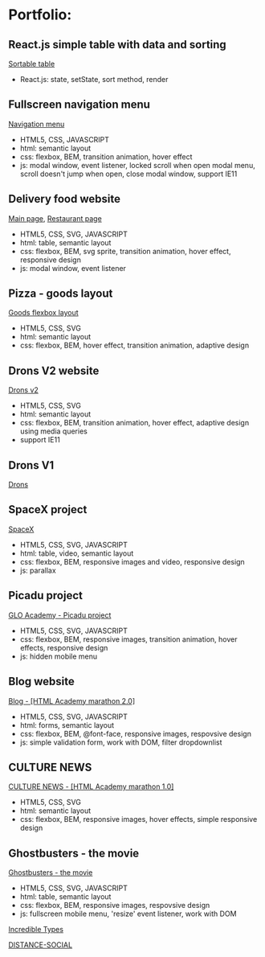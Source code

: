 # Portfolio:

## React.js simple table with data and sorting
[Sortable table](https://zion86.github.io/React.js-solutions/Sorting-data/)
- React.js: state, setState, sort method, render

## Fullscreen navigation menu
[Navigation menu](https://zion86.github.io/JavaScript-solutions/Menu-navigation/fullscreen-navigation-menu/index.html)
- HTML5, CSS, JAVASCRIPT
- html: semantic layout
- css: flexbox, BEM, transition animation, hover effect
- js: modal window, event listener, locked scroll when open modal menu, scroll doesn't jump when open, close modal window, support IE11

## Delivery food website
[Main page](https://zion86.github.io/GLO-ACADEMY-workshops/delivery-food/index.html), 
[Restaurant page](https://zion86.github.io/GLO-ACADEMY-workshops/delivery-food/restaurant.html)
- HTML5, CSS, SVG, JAVASCRIPT
- html: table, semantic layout
- css: flexbox, BEM, svg sprite, transition animation, hover effect, responsive design
- js: modal window, event listener

## Pizza - goods layout
[Goods flexbox layout](https://zion86.github.io/HTML-CSS-page-layout/adaptive-cards-layout/index.html)
- HTML5, CSS, SVG
- html: semantic layout
- css: flexbox, BEM, hover effect, transition animation, adaptive design

## Drons V2 website
[Drons v2](https://zion86.github.io/portfolio/drons-v2/index.html)
- HTML5, CSS, SVG
- html: semantic layout
- css: flexbox, BEM, transition animation, hover effect, adaptive design using media queries
- support IE11

## Drons V1
[Drons](https://zion86.github.io/portfolio/drons/index.html)

## SpaceX project
[SpaceX](https://zion86.github.io/portfolio/Spacex/index.html)
- HTML5, CSS, SVG, JAVASCRIPT
- html: table, video, semantic layout
- css: flexbox, BEM, responsive images and video, responsive design
- js: parallax

## Picadu project
[GLO Academy - Picadu project](https://zion86.github.io/GLO-ACADEMY-workshops/picadu/index.html)
- HTML5, CSS, SVG, JAVASCRIPT
- css: flexbox, BEM, responsive images, transition animation, hover effects, responsive design
- js: hidden mobile menu

## Blog website
[Blog - [HTML Academy marathon 2.0]](https://zion86.github.io/portfolio/Blog/index.html)
- HTML5, CSS, SVG, JAVASCRIPT
- html: forms, semantic layout
- css: flexbox, BEM, @font-face, responsive images, respovsive design
- js: simple validation form, work with DOM, filter dropdownlist

## CULTURE NEWS
[CULTURE NEWS - [HTML Academy marathon 1.0]](https://zion86.github.io/portfolio/Culture-news/dist/index.html)
- HTML5, CSS, SVG
- html: semantic layout
- css: flexbox, BEM, responsive images, hover effects, simple responsive design

## Ghostbusters - the movie
[Ghostbusters - the movie](https://zion86.github.io/portfolio/Ghoustbusters%20-%20The%20Movie/index.html)
- HTML5, CSS, SVG, JAVASCRIPT
- html: table, semantic layout
- css: flexbox, BEM, responsive images, respovsive design
- js: fullscreen mobile menu, 'resize' event listener, work with DOM 

[Incredible Types](https://zion86.github.io/Social-Hackers-Academy-Coding-School/Module-1-HTML-CSS/week_3_my_remake/index.html#)

[DISTANCE-SOCIAL](https://zion86.github.io/portfolio/Distance-social/index.html)
